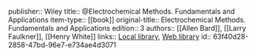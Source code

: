 publisher:: Wiley
title:: @Electrochemical Methods. Fundamentals and Applications
item-type:: [[book]]
original-title:: Electrochemical Methods. Fundamentals and Applications
edition:: 3
authors:: [[Allen Bard]], [[Larry Faulkner]], [[Henry White]]
links:: [Local library](zotero://select/library/items/ME5FCMM4), [Web library](https://www.zotero.org/users/8784047/items/ME5FCMM4)
id:: 63f40d28-2858-47bd-96e7-e734ae4d3071
